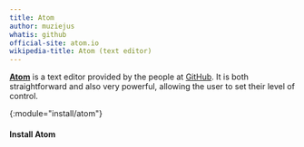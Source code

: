 ```yaml
---
title: Atom
author: muziejus
whatis: github
official-site: atom.io
wikipedia-title: Atom (text editor)
---
```


[**Atom**](http://atom.io) is a text editor provided by the people at [GitHub](/whatis/github). It is both straightforward and also very powerful, allowing the user to set their level of control.

{:module="install/atom"}
#### Install Atom
